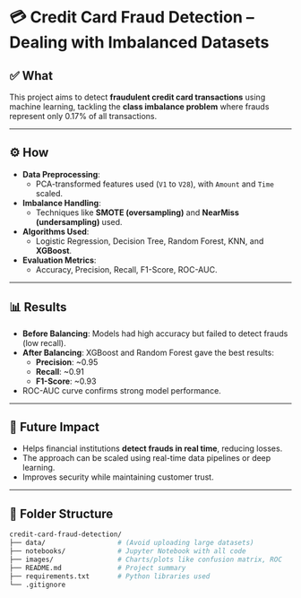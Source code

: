# 💳 Credit Card Fraud Detection – Dealing with Imbalanced Datasets

## ✅ What
This project aims to detect **fraudulent credit card transactions** using machine learning, tackling the **class imbalance problem** where frauds represent only 0.17% of all transactions.

---

## ⚙️ How
- **Data Preprocessing**:
  - PCA-transformed features used (`V1` to `V28`), with `Amount` and `Time` scaled.
- **Imbalance Handling**:
  - Techniques like **SMOTE (oversampling)** and **NearMiss (undersampling)** used.
- **Algorithms Used**:
  - Logistic Regression, Decision Tree, Random Forest, KNN, and **XGBoost**.
- **Evaluation Metrics**:
  - Accuracy, Precision, Recall, F1-Score, ROC-AUC.

---

## 📊 Results
- **Before Balancing**: Models had high accuracy but failed to detect frauds (low recall).
- **After Balancing**: XGBoost and Random Forest gave the best results:
  - **Precision**: ~0.95  
  - **Recall**: ~0.91  
  - **F1-Score**: ~0.93  
- ROC-AUC curve confirms strong model performance.

---

## 🚀 Future Impact
- Helps financial institutions **detect frauds in real time**, reducing losses.
- The approach can be scaled using real-time data pipelines or deep learning.
- Improves security while maintaining customer trust.

---

## 📂 Folder Structure
```bash
credit-card-fraud-detection/
├── data/                  # (Avoid uploading large datasets)
├── notebooks/             # Jupyter Notebook with all code
├── images/                # Charts/plots like confusion matrix, ROC
├── README.md              # Project summary
├── requirements.txt       # Python libraries used
└── .gitignore
